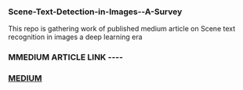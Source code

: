 ### Scene-Text-Detection-in-Images--A-Survey
This repo is gathering work of published medium article on Scene text recognition in images a deep learning era


### MMEDIUM ARTICLE LINK ----
### [MEDIUM](https://medium.com/@srilalitha.veerubhotla/text-recognition-in-images-an-era-of-deep-learning-survey-72a7410264bb)
